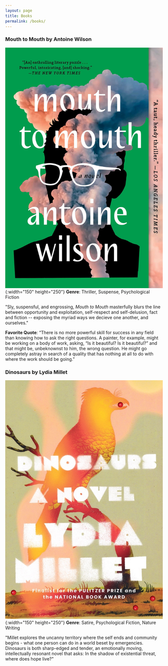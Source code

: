 ```yaml
---
layout: page
title: Books
permalink: /books/
---
```

### Mouth to Mouth by Antoine Wilson

![Mouth to Mouth](/images/mouth-to-mouth.jpg){:width="150" height="250"}
**Genre**: Thriller, Suspense, Psychological Fiction

"Sly, suspensful, and engrossing, *Mouth to Mouth* masterfully blurs the line between opportunity and exploitation, self-respect and self-delusion, fact and fiction -- exposing the myriad ways we decieve one another, and ourselves."

**Favorite Quote**:
“There is no more powerful skill for success in any field than knowing how to ask the right questions. A painter, for example, might be working on a body of work, asking, “Is it beautiful? Is it beautiful?” and that might be, unbeknownst to him, the wrong question. He might go completely astray in search of a quality that has nothing at all to do with where the work should be going.”

### Dinosaurs by Lydia Millet

![Dinosaurs](/images/dinosaurs.jpg){:width="150" height="250"}
**Genre**: Satire, Psychological Fiction, Nature Writing

"Millet explores the uncanny territory where the self ends and community begins - what one person can do in a world beset by emergencies. Dinosaurs is both sharp-edged and tender, an emotionally moving, intellectually resonant novel that asks: In the shadow of existential threat, where does hope live?"

